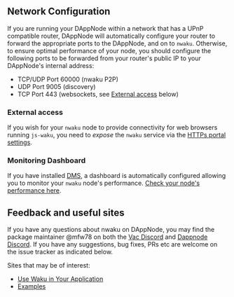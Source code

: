 ## Network Configuration

If you are running your DAppNode within a network that has a UPnP compatible router, DAppNode will automatically configure your router to forward the appropriate ports to the DAppNode, and on to `nwaku`. Otherwise, to ensure optimal performance of your node, you should configure the following ports to be forwarded from your router's public IP to your DAppNode's internal address:

* TCP/UDP Port 60000 (nwaku P2P)
* UDP Port 9005 (discovery)
* TCP Port 443 (websockets, see [External access](#External-access) below)

### External access

If you wish for your `nwaku` node to provide connectivity for web browsers running `js-waku`, you need to _expose_ the `nwaku` service via the [HTTPs portal settings](http://my.dappnode/#/system/network).

### Monitoring Dashboard

If you have installed [DMS](http://my.dappnode/#/installer/dms.dnp.dappnode.eth), a dashboard is automatically configured allowing you to monitor your `nwaku` node's performance. [Check your node's performance here](http://dms.dappnode/d/nwaku-public-Vcx3GJ2Vk/nwaku-single-node-dashboard?orgId=1&refresh=30s).

## Feedback and useful sites

If you have any questions about nwaku on DAppNode, you may find the package maintainer @mfw78 on both the [Vac Discord](https://discord.gg/j5pGbn7MHZ) and [Dappnode Discord](https://discord.gg/N6q4MVQFGg). If you have any suggestions, bug fixes, PRs etc are welcome on the issue tracker as indicated below.

Sites that may be of interest:

* [Use Waku in Your Application](https://waku.org/platform)
* [Examples](https://examples.waku.org)